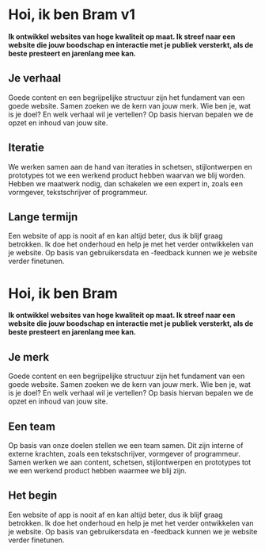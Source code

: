 # Hoi, ik ben Bram v1

**Ik ontwikkel websites van hoge kwaliteit op maat. Ik streef naar een website die jouw boodschap en interactie met je publiek versterkt, als de beste presteert en jarenlang mee kan.**

## Je verhaal

Goede content en een begrijpelijke structuur zijn het fundament van een goede website. Samen zoeken we de kern van jouw merk. Wie ben je, wat is je doel? En welk verhaal wil je vertellen? Op basis hiervan bepalen we de opzet en inhoud van jouw site.

## Iteratie

We werken samen aan de hand van iteraties in schetsen, stijlontwerpen en prototypes tot we een werkend product hebben waarvan we blij worden. Hebben we maatwerk nodig, dan schakelen we een expert in, zoals een vormgever, tekstschrijver of programmeur.

## Lange termijn

Een website of app is nooit af en kan altijd beter, dus ik blijf graag betrokken. Ik doe het onderhoud en help je met het verder ontwikkelen van je website. Op basis van gebruikersdata en -feedback kunnen we je website verder finetunen.


# Hoi, ik ben Bram

**Ik ontwikkel websites van hoge kwaliteit op maat. Ik streef naar een website die jouw boodschap en interactie met je publiek versterkt, als de beste presteert en jarenlang mee kan.**

## Je merk

Goede content en een begrijpelijke structuur zijn het fundament van een goede website. Samen zoeken we de kern van jouw merk. Wie ben je, wat is je doel? En welk verhaal wil je vertellen? Op basis hiervan bepalen we de opzet en inhoud van jouw site.

## Een team

Op basis van onze doelen stellen we een team samen. Dit zijn interne of externe krachten, zoals een tekstschrijver, vormgever of programmeur. Samen werken we aan content, schetsen, stijlontwerpen en prototypes tot we een werkend product hebben waarmee we blij zijn.

## Het begin

Een website of app is nooit af en kan altijd beter, dus ik blijf graag betrokken. Ik doe het onderhoud en help je met het verder ontwikkelen van je website. Op basis van gebruikersdata en -feedback kunnen we je website verder finetunen.